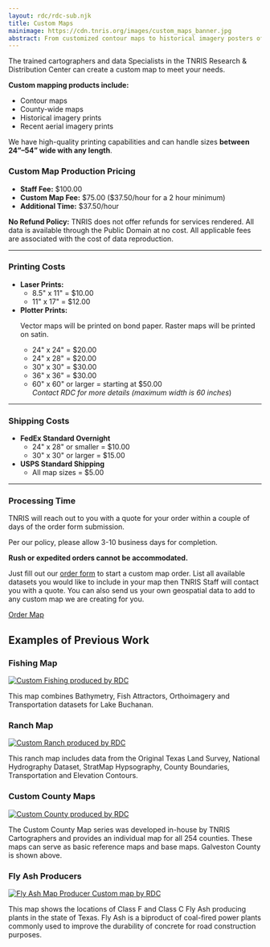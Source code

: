 ```yaml
---
layout: rdc/rdc-sub.njk
title: Custom Maps
mainimage: https://cdn.tnris.org/images/custom_maps_banner.jpg
abstract: From customized contour maps to historical imagery posters of your hometown, we can make the map you’re looking for.
---
```

<p class="lead">The trained cartographers and data Specialists in the TNRIS Research & Distribution Center can create a custom map to meet your needs.</p>

<p class="lead"><strong>Custom mapping products include:</strong>
<ul class="lead">
<li>Contour maps</li>
<li>County-wide maps</li>
<li>Historical imagery prints</li>
<li>Recent aerial imagery prints</li></ul>
</p>


<p class="lead">We have high-quality printing capabilities and can handle sizes <strong>between 24”–54” wide with any length</strong>.</p>

<h3>Custom Map Production Pricing</h3>
  <ul class="list-nospace">
    <li><strong>Staff Fee:</strong> $100.00</li>
    <li><strong>Custom Map Fee:</strong> $75.00 ($37.50/hour for a 2 hour minimum)</li>
    <li><strong>Additional Time:</strong> $37.50/hour</li>
  </ul>
  <div class="bs-callout bs-callout-danger">
    <p><strong>No Refund Policy:</strong> TNRIS does not offer refunds for services rendered. All data is available through the Public Domain at no cost. All applicable fees are associated with the cost of data reproduction.</p>
  </div>
  <hr>
  <h3>Printing Costs</h3>
  <ul class="list-nospace">
    <li><strong>Laser Prints:</strong>
      <ul>
      <li>8.5" x 11" = $10.00</li>
      <li>11" x 17" = $12.00</li>
      </ul>
    </li>
    <li><strong>Plotter Prints:</strong>
      <p>Vector maps will be printed on bond paper. Raster maps will be printed on satin.</p>
      <ul>
      <li>24" x 24" = $20.00</li>
      <li>24" x 28" = $20.00</li>
      <li>30" x 30" = $30.00</li>
      <li>36" x 36" = $30.00</li>
      <li>60" x 60" or larger = starting at $50.00<br><em>Contact RDC for more details (maximum width is 60 inches</em>)</li>
      </ul>
    </li>
  </ul>
  <hr>
  <h3>Shipping Costs</h3>
  <ul class="list-nospace">
    <li><strong>FedEx Standard Overnight</strong>
      <ul>
      <li>24" x 28" or smaller = $10.00</li>
      <li>30" x 30" or larger = $15.00</li>
      </ul>
    </li>
    <li><strong>USPS Standard Shipping</strong>
      <ul>
      <li>All map sizes = $5.00</li>
      </ul>
    </li>
  </ul>
  <hr>
  <h3>Processing Time</h3>
  <div class="bs-callout bs-callout-info">
    <p>
      TNRIS will reach out to you with a quote for your order within
      a couple of days of the order form submission.
    </p>
    <p>
      Per our policy, please allow 3-10 business days for completion.
    </p>
    <p>
      <strong>Rush or expedited orders cannot be accommodated.</strong>
    </p>
  </div>

<p class="lead">Just fill out our <a href="/order-map">order form</a> to start a custom map order. List all available datasets you would like to include in your map then TNRIS Staff will contact you with a quote. You can also send us your own geospatial data to add to any custom map we are creating for you.</p>

<a href="/order-map" class="rdc-btn btn btn-lg btn-success btn-block"><span class="fas fa-shopping-cart"></span> Order Map</a>

## Examples of Previous Work
<div class="row">

<div class="col-lg-6">
<h3>Fishing Map</h3>
<div class="card cardRDC">
<a href="https://cdn.tnris.org/images/custom_fishing_map.jpg"  data-toggle="lightbox" data-gallery="example-gallery" data-title="Custom Fishing Map">
<img src="https://cdn.tnris.org/images/custom_fishing_map_th.jpg" class="custom-map-thumb img-fluid" alt="Custom Fishing produced by RDC">
</a>
  <div class="card-body">
    <p class="card-text">This map combines Bathymetry, Fish Attractors, Orthoimagery and Transportation datasets for Lake Buchanan.</p>
  </div>
</div>
</div>

<div class="col-lg-6">
<h3>Ranch Map</h3>
<div class="card cardRDC">
 <a href="https://cdn.tnris.org/images/custom_ranch_map.jpg"  data-toggle="lightbox" data-gallery="example-gallery" data-title="Custom Ranch Map">
<img src="https://cdn.tnris.org/images/custom_ranch_map_th.jpg" class="custom-map-thumb img-fluid" alt="Custom Ranch produced by RDC">
</a>
  <div class="card-body">
    <p class="card-text">This ranch map includes data from the Original Texas Land Survey, National Hydrography Dataset, StratMap Hypsography, County Boundaries, Transportation and Elevation Contours.</p>
  </div>
</div>
</div>


<div class="col-lg-6">
<h3>Custom County Maps</h3>
<div class="card cardRDC">
 <a href="https://cdn.tnris.org/images/galveston_county_custom_map.jpg"  data-toggle="lightbox" data-gallery="example-gallery" data-title="Custom County Map">
<img src="https://cdn.tnris.org/images/galveston.jpg" class="custom-map-thumb img-fluid" alt="Custom County produced by RDC">
</a>
  <div class="card-body">
    <p class="card-text">The Custom County Map series was developed in-house by TNRIS Cartographers and provides an individual map for all 254 counties. These maps can serve as basic reference maps and base maps. Galveston County is shown above.</p>
  </div>
</div>
</div>


<div class="col-lg-6">
<h3>Fly Ash Producers</h3>
<div class="card cardRDC">
 <a href="https://cdn.tnris.org/images/flyash_custom_map.jpg"  data-toggle="lightbox" data-gallery="example-gallery" data-title="Map of Fly Ash Producers">
<img src="https://cdn.tnris.org/images/flyash_custom_map.jpg" class="custom-map-thumb img-fluid" alt="Fly Ash Map Producer Custom map by RDC">
</a>
  <div class="card-body">
    <p class="card-text">This map shows the locations of Class F and Class C Fly Ash producing plants in the state of Texas. Fly Ash is a biproduct of coal-fired power plants commonly used to improve the durability of concrete for road construction purposes.</p>
  </div>
</div>
</div>
</div>
